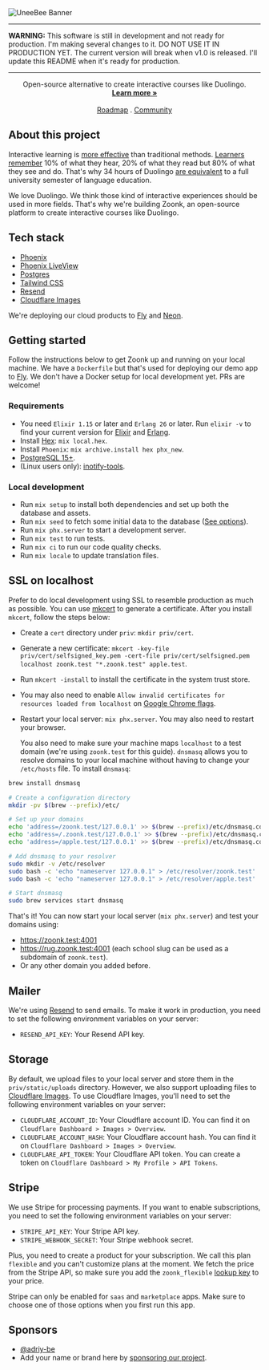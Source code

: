 <picture>
  <source media="(prefers-color-scheme: dark)" srcset="https://github.com/zoonk/uneebee/assets/4393133/35b230e5-97cb-4de1-997b-92b2c9201f01">
  <source media="(prefers-color-scheme: light)" srcset="https://github.com/zoonk/uneebee/assets/4393133/cd481f3b-0700-47b6-a529-19d9226689d5">
  <img alt="UneeBee Banner" src="https://github.com/zoonk/uneebee/assets/4393133/cd481f3b-0700-47b6-a529-19d9226689d5">
</picture>

---

**WARNING:** This software is still in development and not ready for production. I'm making several changes to it. DO NOT USE IT IN PRODUCTION YET. The current version will break when v1.0 is released. I'll update this README when it's ready for production.

---

<p align="center">
  Open-source alternative to create interactive courses like Duolingo.
  <br />
  <a href="https://zoonk.org"><strong>Learn more »</strong></a>
  <br />
  <br />
  <a href="https://github.com/orgs/zoonk/projects/11">Roadmap</a>
  .
  <a href="https://github.com/orgs/zoonk/discussions">Community</a>
</p>

## About this project

Interactive learning is [more effective](https://www.sciencedaily.com/releases/2021/09/210930140710.htm) than traditional methods. [Learners remember](https://www.linkedin.com/pulse/how-does-interactive-learning-boost-outcomes/) 10% of what they hear, 20% of what they read but 80% of what they see and do. That's why 34 hours of Duolingo [are equivalent](https://support.duolingo.com/hc/en-us/articles/115000035183-Are-there-official-studies-about-Duolingo-) to a full university semester of language education.

We love Duolingo. We think those kind of interactive experiences should be used in more fields. That's why we're building Zoonk, an open-source platform to create interactive courses like Duolingo.

## Tech stack

- [Phoenix](https://www.phoenixframework.org/)
- [Phoenix LiveView](https://hexdocs.pm/phoenix_live_view)
- [Postgres](https://www.postgresql.org)
- [Tailwind CSS](https://tailwindcss.com/)
- [Resend](https://resend.com/)
- [Cloudflare Images](https://www.cloudflare.com/developer-platform/cloudflare-images)

We're deploying our cloud products to [Fly](https://fly.io/) and [Neon](https://neon.tech/).

## Getting started

Follow the instructions below to get Zoonk up and running on your local machine. We have a `Dockerfile` but that's used for deploying our demo app to [Fly](https://fly.io/). We don't have a Docker setup for local development yet. PRs are welcome!

### Requirements

- You need `Elixir 1.15` or later and `Erlang 26` or later. Run `elixir -v` to find your current version for [Elixir](https://elixir-lang.org/install.html)
  and [Erlang](https://elixir-lang.org/install.html#installing-erlang).
- Install [Hex](https://hex.pm/): `mix local.hex`.
- Install `Phoenix`: `mix archive.install hex phx_new`.
- [PostgreSQL 15+](https://www.postgresql.org/).
- (Linux users only): [inotify-tools](https://github.com/inotify-tools/inotify-tools/wiki).

### Local development

- Run `mix setup` to install both dependencies and set up both the database and assets.
- Run `mix seed` to fetch some initial data to the database ([See options](./priv/repo/seed/README.md)).
- Run `mix phx.server` to start a development server.
- Run `mix test` to run tests.
- Run `mix ci` to run our code quality checks.
- Run `mix locale` to update translation files.

## SSL on localhost

Prefer to do local development using SSL to resemble production as much as possible. You can use [mkcert](https://github.com/FiloSottile/mkcert) to generate a certificate. After you install `mkcert`, follow the steps below:

- Create a `cert` directory under `priv`: `mkdir priv/cert`.
- Generate a new certificate: `mkcert -key-file priv/cert/selfsigned_key.pem -cert-file priv/cert/selfsigned.pem localhost zoonk.test "*.zoonk.test" apple.test`.
- Run `mkcert -install` to install the certificate in the system trust store.
- You may also need to enable `Allow invalid certificates for resources loaded from localhost` on [Google Chrome flags](chrome://flags/#allow-insecure-localhost).
- Restart your local server: `mix phx.server`. You may also need to restart your browser.

  You also need to make sure your machine maps `localhost` to a test domain (we're using `zoonk.test` for this guide). `dnsmasq` allows you to resolve domains to your local machine without having to change your `/etc/hosts` file. To install `dnsmasq`:

```sh
brew install dnsmasq

# Create a configuration directory
mkdir -pv $(brew --prefix)/etc/

# Set up your domains
echo 'address=/zoonk.test/127.0.0.1' >> $(brew --prefix)/etc/dnsmasq.conf
echo 'address=/.zoonk.test/127.0.0.1' >> $(brew --prefix)/etc/dnsmasq.conf
echo 'address=/apple.test/127.0.0.1' >> $(brew --prefix)/etc/dnsmasq.conf

# Add dnsmasq to your resolver
sudo mkdir -v /etc/resolver
sudo bash -c 'echo "nameserver 127.0.0.1" > /etc/resolver/zoonk.test'
sudo bash -c 'echo "nameserver 127.0.0.1" > /etc/resolver/apple.test'

# Start dnsmasq
sudo brew services start dnsmasq
```

That's it! You can now start your local server (`mix phx.server`) and test your domains using:

- https://zoonk.test:4001
- https://rug.zoonk.test:4001 (each school slug can be used as a subdomain of `zoonk.test`).
- Or any other domain you added before.

## Mailer

We're using [Resend](https://resend.com) to send emails. To make it work in production, you need to set the following environment variables on your server:

- `RESEND_API_KEY`: Your Resend API key.

## Storage

By default, we upload files to your local server and store them in the `priv/static/uploads` directory. However, we also support uploading files to [Cloudflare Images](https://www.cloudflare.com/developer-platform/cloudflare-images). To use Cloudflare Images, you'll need to set the following environment variables on your server:

- `CLOUDFLARE_ACCOUNT_ID`: Your Cloudflare account ID. You can find it on `Cloudflare Dashboard > Images > Overview`.
- `CLOUDFLARE_ACCOUNT_HASH`: Your Cloudflare account hash. You can find it on `Cloudflare Dashboard > Images > Overview`.
- `CLOUDFLARE_API_TOKEN`: Your Cloudflare API token. You can create a token on `Cloudflare Dashboard > My Profile > API Tokens`.

## Stripe

We use Stripe for processing payments. If you want to enable subscriptions, you need to set the following environment variables on your server:

- `STRIPE_API_KEY`: Your Stripe API key.
- `STRIPE_WEBHOOK_SECRET`: Your Stripe webhook secret.

Plus, you need to create a product for your subscription. We call this plan `flexible` and you can't customize plans at the moment. We fetch the price from the Stripe API, so make sure you add the `zoonk_flexible` [lookup key](https://stripe.com/docs/products-prices/manage-prices#lookup-keys) to your price.

Stripe can only be enabled for `saas` and `marketplace` apps. Make sure to choose one of those options when you first run this app.

## Sponsors

- [@adriy-be](https://github.com/adriy-be)
- Add your name or brand here by [sponsoring our project](https://github.com/sponsors/wceolin).
